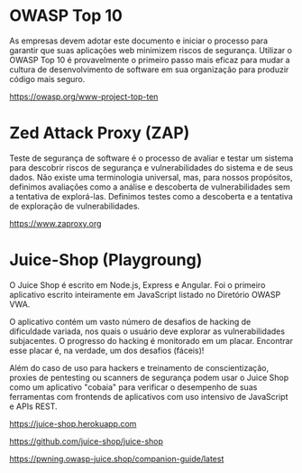 # OWASP Top 10

As empresas devem adotar este documento e iniciar o processo para garantir que suas aplicações web minimizem riscos de segurança. 
Utilizar o OWASP Top 10 é provavelmente o primeiro passo mais eficaz para mudar a cultura de desenvolvimento de software em sua organização para produzir código mais seguro.

https://owasp.org/www-project-top-ten

# Zed Attack Proxy (ZAP)

Teste de segurança de software é o processo de avaliar e testar um sistema para descobrir riscos de segurança e vulnerabilidades do sistema e de seus dados. 
Não existe uma terminologia universal, mas, para nossos propósitos, definimos avaliações como a análise e descoberta de vulnerabilidades sem a tentativa de explorá-las. 
Definimos testes como a descoberta e a tentativa de exploração de vulnerabilidades.

https://www.zaproxy.org

# Juice-Shop (Playgroung)

O Juice Shop é escrito em Node.js, Express e Angular. Foi o primeiro aplicativo escrito inteiramente em JavaScript listado no Diretório OWASP VWA.

O aplicativo contém um vasto número de desafios de hacking de dificuldade variada, nos quais o usuário deve explorar as vulnerabilidades subjacentes. O progresso do hacking é monitorado em um placar. Encontrar esse placar é, na verdade, um dos desafios (fáceis)!

Além do caso de uso para hackers e treinamento de conscientização, proxies de pentesting ou scanners de segurança podem usar o Juice Shop como um aplicativo "cobaia" para verificar o desempenho de suas ferramentas com frontends de aplicativos com uso intensivo de JavaScript e APIs REST.

https://juice-shop.herokuapp.com

https://github.com/juice-shop/juice-shop

https://pwning.owasp-juice.shop/companion-guide/latest

